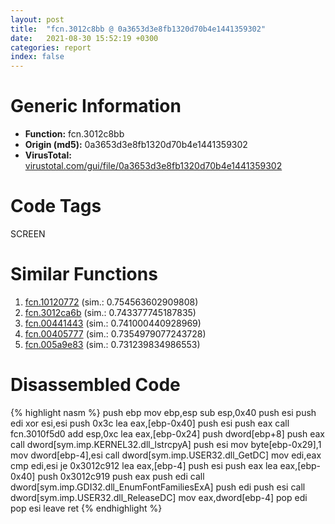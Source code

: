 ```yaml
---
layout: post
title:  "fcn.3012c8bb @ 0a3653d3e8fb1320d70b4e1441359302"
date:   2021-08-30 15:52:19 +0300
categories: report
index: false
---
```


# Generic Information
- **Function:** fcn.3012c8bb
- **Origin (md5):** 0a3653d3e8fb1320d70b4e1441359302
- **VirusTotal:** [virustotal.com/gui/file/0a3653d3e8fb1320d70b4e1441359302][virustotal_ref]

# Code Tags
<span class="tag" id="SCREEN">SCREEN</span>


# Similar Functions

1. [fcn.10120772][similar_1_ref] (sim.: 0.754563602909808)
2. [fcn.3012ca6b][similar_2_ref] (sim.: 0.743377745187835)
3. [fcn.00441443][similar_3_ref] (sim.: 0.741000440928969)
4. [fcn.00405777][similar_4_ref] (sim.: 0.7354979077243728)
5. [fcn.005a9e83][similar_5_ref] (sim.: 0.731239834986553)


# Disassembled Code

{% highlight nasm %}
push ebp
mov ebp,esp
sub esp,0x40
push esi
push edi
xor esi,esi
push 0x3c
lea eax,[ebp-0x40]
push esi
push eax
call fcn.3010f5d0
add esp,0xc
lea eax,[ebp-0x24]
push dword[ebp+8]
push eax
call dword[sym.imp.KERNEL32.dll_lstrcpyA]
push esi
mov byte[ebp-0x29],1
mov dword[ebp-4],esi
call dword[sym.imp.USER32.dll_GetDC]
mov edi,eax
cmp edi,esi
je 0x3012c912
lea eax,[ebp-4]
push esi
push eax
lea eax,[ebp-0x40]
push 0x3012c919
push eax
push edi
call dword[sym.imp.GDI32.dll_EnumFontFamiliesExA]
push edi
push esi
call dword[sym.imp.USER32.dll_ReleaseDC]
mov eax,dword[ebp-4]
pop edi
pop esi
leave 
ret 
{% endhighlight %}


[similar_1_ref]: /report/fcn.10120772@e5d49e0823e602f2ee948ac39d32c1eb
[similar_2_ref]: /report/fcn.3012ca6b@0a3653d3e8fb1320d70b4e1441359302
[similar_3_ref]: /report/fcn.00441443@c3466bab32f3a73706b87b6042748ed4
[similar_4_ref]: /report/fcn.00405777@73677cb40830e94fbfb5483ff33e40b9
[similar_5_ref]: /report/fcn.005a9e83@7453c96a6fbd42ec690b8deb53eafcba
[virustotal_ref]: https://www.virustotal.com/gui/file/0a3653d3e8fb1320d70b4e1441359302